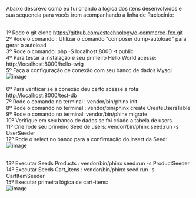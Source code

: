

Abaixo descrevo como eu fui criando a logica dos itens desenvolvidos e sua sequencia para vocês irem acompanhando a linha de Raciocínio: <br><br>

1º Rode o git clone https://github.com/estechnology/e-commerce-fox.git<br>
2º Rode o comando : Utilizar o comando "composer dump-autoload" para gerar o autoload <br>
3º Rode o comando: php -S localhost:8000 -t public<br>
4º Para testar a instalação e seu primeiro Hello World acesse: http://localhost:8000/hello-twig<br>
5º Faça a configuração de conexão com seu banco de dados Mysql<br>
![image](https://github.com/user-attachments/assets/095ca1a5-9681-4fd0-908e-50de26e07757)<br><br>
6º Para verificar se a conexão deu certo acesse a rota: http://localhost:8000/test-db <br>
7º Rode o comando no terminal : vendor/bin/phinx init <br>
8º Rode o comando no terminal : vendor/bin/phinx create CreateUsersTable <br>
9º Rode o comando no terminal: vendor/bin/phinx migrate <br>
10º Verifique em seu banco de dados se foi criado a tabela de users. <br>
11º Crie rode seu primeiro Seed de users: vendor/bin/phinx seed:run -s UserSeeder  <br>
12º Rode o select no banco para a confirmação do insert da Seed: <br>
![image](https://github.com/user-attachments/assets/2bc07af2-625f-4ba6-a369-199124b72dfa) <br><br>

13º Executar Seeds Products : vendor/bin/phinx seed:run -s ProductSeeder <br>
14º Executar Seeds Cart_itens : vendor/bin/phinx seed:run -s CartItemSeeder <br>
15º Executar primeira lógica de cart-itens: <br>
![image](https://github.com/user-attachments/assets/2314c420-3279-455a-b325-1b53b44fa3b5) <br>
